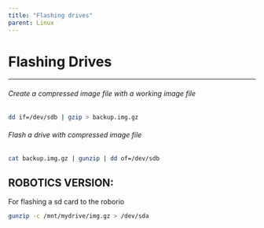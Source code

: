 ```yaml
---
title: "Flashing drives"
parent: Linux
---
```

# Flashing Drives
___
###### Create a compressed image file with a working image file

```bash
dd if=/dev/sdb | gzip > backup.img.gz
```

###### Flash a drive with compressed image file

```bash
cat backup.img.gz | gunzip | dd of=/dev/sdb
```


## ROBOTICS VERSION:
For flashing a sd card to the roborio
```bash
gunzip -c /mnt/mydrive/img.gz > /dev/sda
```
